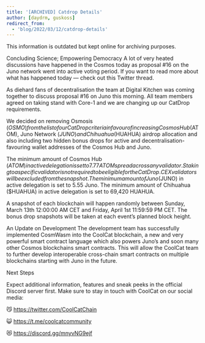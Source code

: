 ```yaml
---
title: '[ARCHIVED] Catdrop Details'
author: [daydrm, guskoss]
redirect_from:
  - 'blog/2022/03/12/catdrop-details'
---
```


<Gotcha> This information is outdated but kept online for archiving purposes.</Gotcha>

Concluding Science; Empowering Democracy
A lot of very heated discussions have happened in the Cosmos today as proposal #16 on the Juno network went into active voting period. If you want to read more about what has happened today — check out this Twitter thread.

As diehard fans of decentralisation the team at Digital Kitchen was coming together to discuss proposal #16 on Juno this morning. All team members agreed on taking stand with Core-1 and we are changing up our CatDrop requirements.

We decided on removing Osmosis ($OSMO) from the list of our CatDrop criteria in favour of increasing Cosmos Hub ($ATOM), Juno Network ($JUNO) and Chihuahua ($HUAHUA) airdrop allocation and also including two hidden bonus drops for active and decentralisation-favouring wallet addresses of the Cosmos Hub and Juno.

The minimum amount of Cosmos Hub ($ATOM) in active delegation is set to 7.77 ATOM spread across any validator. Staking to a specific validator is not required to be eligible for the CatDrop. CEX validators will be excluded from the snapshot. The minimum amount of Juno ($JUNO) in active delegation is set to 5.55 Juno. The minimum amount of Chihuahua ($HUAHUA) in active delegation is set to 69,420 HUAHUA.

A snapshot of each blockchain will happen randomly between Sunday, March 13th 12:00:00 AM CET and Friday, April 1st 11:59:59 PM CET. The bonus drop snapshots will be taken at each event’s planned block height.

An Update on Development
The development team has successfully implemented CosmWasm into the CoolCat blockchain, a new and very powerful smart contract language which also powers Juno’s and soon many other Cosmos blockchains smart contracts. This will allow the CoolCat team to further develop interoperable cross-chain smart contracts on multiple blockchains starting with Juno in the future.

Next Steps

Expect additional information, features and sneak peeks in the official Discord server first. Make sure to stay in touch with CoolCat on our social media:

😼 https://twitter.com/CoolCatChain

😺 https://t.me/coolcatcommunity

😻 https://discord.gg/mnyvNG9ejf